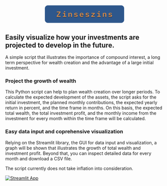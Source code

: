 <div align=center>
<img src="https://raw.githubusercontent.com/Deerzen/Zinseszins/main/zinseszins.png" width="50%" height="50%">
</div>

## Easily visualize how your investments are projected to develop in the future.

 A simple script that illustrates the importance of compound interest,
 a long term perspective for wealth creation and the advantage
 of a large initial investment.

### Project the growth of wealth
 This Python script can help to plan wealth creation over longer periods.
 To calculate the expected development of the assets,
 the script asks for the initial investment, the planned monthly contributions,
 the expected yearly return in percent,
 and the time frame in months. On this basis, the expected total wealth,
 the total investment profit, and the monthly income from the investment
 for every month within the time frame will be calculated.

### Easy data input and coprehensive visualization
 Relying on the Streamlit library, the GUI for data input and visualization,
 a graph will be shown that illustrates the growth of total wealth
 and investment profit. Beyond that, you can inspect detailed data 
 for every month and download a CSV file. 

 The script currently does not take inflation into consideration.

[![Streamlit App](https://static.streamlit.io/badges/streamlit_badge_black_white.svg)](https://share.streamlit.io/deerzen/zinseszins/main/zinseszins.py)
